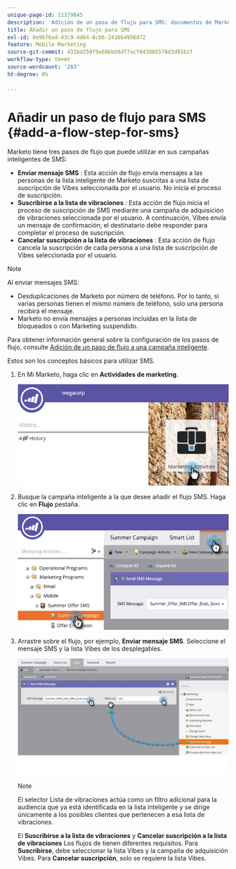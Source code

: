 ```yaml
---
unique-page-id: 11379045
description: 'Adición de un paso de flujo para SMS: documentos de Marketo, documentación del producto'
title: Añadir un paso de flujo para SMS
exl-id: 8e96f6ad-43c9-4d64-8cb6-241664956d72
feature: Mobile Marketing
source-git-commit: 431bd258f9a68bbb9df7acf043085578d3d91b1f
workflow-type: tm+mt
source-wordcount: '283'
ht-degree: 0%

---
```


# Añadir un paso de flujo para SMS {#add-a-flow-step-for-sms}

Marketo tiene tres pasos de flujo que puede utilizar en sus campañas inteligentes de SMS:

* **Enviar mensaje SMS** : Esta acción de flujo envía mensajes a las personas de la lista inteligente de Marketo suscritas a una lista de suscripción de Vibes seleccionada por el usuario. No inicia el proceso de suscripción.
* **Suscribirse a la lista de vibraciones** : Esta acción de flujo inicia el proceso de suscripción de SMS mediante una campaña de adquisición de vibraciones seleccionada por el usuario. A continuación, Vibes envía un mensaje de confirmación; el destinatario debe responder para completar el proceso de suscripción.
* **Cancelar suscripción a la lista de vibraciones** : Esta acción de flujo cancela la suscripción de cada persona a una lista de suscripción de Vibes seleccionada por el usuario.

>[!NOTE]
>
>Al enviar mensajes SMS:
>
>* Desduplicaciones de Marketo por número de teléfono. Por lo tanto, si varias personas tienen el mismo número de teléfono, solo una persona recibirá el mensaje.
>* Marketo no envía mensajes a personas incluidas en la lista de bloqueados o con Marketing suspendido.

Para obtener información general sobre la configuración de los pasos de flujo, consulte [Adición de un paso de flujo a una campaña inteligente](/help/marketo/product-docs/core-marketo-concepts/smart-campaigns/flow-actions/add-a-flow-step-to-a-smart-campaign.md).

Estos son los conceptos básicos para utilizar SMS.

1. En Mi Marketo, haga clic en **Actividades de marketing**.

   ![](assets/image2016-7-28-11-3a41-3a17.png)

1. Busque la campaña inteligente a la que desee añadir el flujo SMS. Haga clic en **Flujo** pestaña.

   ![](assets/image2016-7-28-11-3a43-3a41.png)

1. Arrastre sobre el flujo, por ejemplo, **Enviar mensaje SMS**. Seleccione el mensaje SMS y la lista Vibes de los desplegables.

   ![](assets/send-sms-message-hands.jpg)

   >[!NOTE]
   >
   >El selector Lista de vibraciones actúa como un filtro adicional para la audiencia que ya está identificada en la lista inteligente y se dirige únicamente a los posibles clientes que pertenecen a esa lista de vibraciones.
   >
   >El **Suscribirse a la lista de vibraciones** y **Cancelar suscripción a la lista de vibraciones** Los flujos de tienen diferentes requisitos. Para **Suscribirse**, debe seleccionar la lista Vibes y la campaña de adquisición Vibes. Para **Cancelar suscripción**, solo se requiere la lista Vibes.
